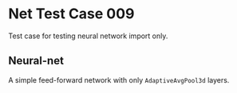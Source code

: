 # Net Test Case 009

Test case for testing neural network import only.

## Neural-net

A simple feed-forward network with only `AdaptiveAvgPool3d` layers.
